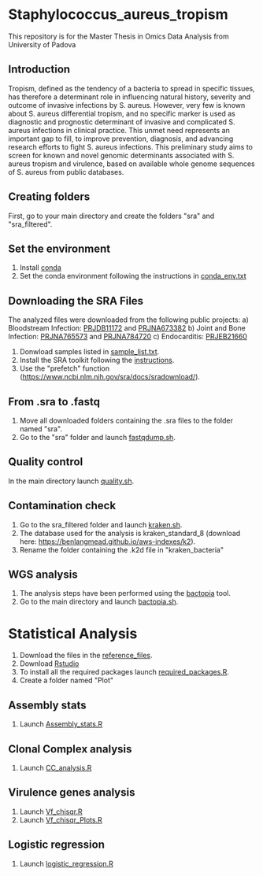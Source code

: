# Staphylococcus_aureus_tropism
This repository is for the Master Thesis in Omics Data Analysis from University of Padova
## Introduction
Tropism, defined as the tendency of a bacteria to spread in specific tissues, has therefore a determinant role in influencing natural history, severity and outcome of invasive infections by S. aureus.   However, very few is known about S. aureus differential tropism, and no specific marker is used as diagnostic and prognostic determinant of invasive and complicated S. aureus infections in clinical practice. This unmet need represents an important gap to fill, to improve prevention, diagnosis, and advancing research efforts to fight S. aureus infections. This preliminary study aims to screen for known and novel genomic determinants associated with S. aureus tropism and virulence, based on available whole genome sequences of S. aureus from public databases.
## Creating folders
First, go to your main directory and create the folders "sra" and "sra_filtered". 
## Set the environment
1) Install [conda](https://conda.io/projects/conda/en/latest/user-guide/install/index.html) 
2) Set the conda environment following the instructions in [conda_env.txt](./script/conda_env.txt)

## Downloading the SRA Files
The analyzed files were downloaded from the following public projects:
a) Bloodstream Infection: [PRJDB11172](https://ddbj.nig.ac.jp/search/entry/bioproject/PRJDB11172) and [PRJNA673382](https://www.ncbi.nlm.nih.gov/bioproject/?term=PRJNA673382)
b) Joint and Bone Infection: [PRJNA765573](https://www.ncbi.nlm.nih.gov/bioproject/?term=PRJNA765573) and [PRJNA784720](https://www.ncbi.nlm.nih.gov/bioproject/PRJNA784720/)
c) Endocarditis: [PRJEB21660](https://www.ebi.ac.uk/ena/browser/view/PRJEB21660)

1) Donwload samples listed in [sample_list.txt](./sample_list.txt). 
2) Install the SRA toolkit following the [instructions](https://www.ncbi.nlm.nih.gov/sra/docs/sradownload/). 
3) Use the "prefetch" function (https://www.ncbi.nlm.nih.gov/sra/docs/sradownload/). 

## From .sra to .fastq
1) Move all downloaded folders containing the .sra files to the folder named "sra". 
2) Go to the "sra" folder and launch [fastqdump.sh](./script/fastqdump.sh).

## Quality control
In the main directory launch [quality.sh](./script/quality.sh).

## Contamination check
1) Go to the sra_filtered folder and launch [kraken.sh](./script/kraken.sh). 
2) The database used for the analysis is kraken_standard_8 (download here: https://benlangmead.github.io/aws-indexes/k2).
3) Rename the folder containing the .k2d file in "kraken_bacteria" 

## WGS analysis
1) The analysis steps have been performed using the [bactopia](https://bactopia.github.io/latest/) tool.
2) Go to the main directory and launch [bactopia.sh](./script/bactopia.sh).

# Statistical Analysis
1) Download the files in the [reference_files](./reference_files/). 
2) Download [Rstudio](https://posit.co/download/rstudio-desktop/)
3) To install all the required packages launch [required_packages.R](./Statistical_analysis/required_packages.R).
4) Create a folder named "Plot" 
## Assembly stats
1) Launch [Assembly_stats.R](./Statistical_analysis/Assembly_stats.R) 
## Clonal Complex analysis
1) Launch [CC_analysis.R](./Statistical_analysis/CC_analysis.R) 
## Virulence genes analysis
1) Launch [Vf_chisqr.R](./Statistical_analysis/Vf_chisqr.R)
2) Launch [Vf_chisqr_Plots.R](./Statistical_analysis/Vf_chisqr_Plots.R)
## Logistic regression
1) Launch [logistic_regression.R](./Statistical_analysis/logistic_regression.R)


